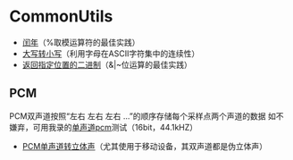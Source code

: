 # CommonUtils
- [闰年](https://github.com/negier/CommonUtils/blob/master/Code/leapyear.c)（%取模运算符的最佳实践）
- [大写转小写](https://github.com/negier/CommonUtils/blob/master/Code/lower.c)（利用字母在ASCII字符集中的连续性）
- [返回指定位置的二进制](https://github.com/negier/CommonUtils/blob/master/Code/getbits.c)（&|~位运算的最佳实践）

## PCM
PCM双声道按照“左右 左右 左右 ...”的顺序存储每个采样点两个声道的数据
如不嫌弃，可用我录的[单声道pcm](https://github.com/negier/CommonUtils/tree/master/res/mic_1575543513312.pcm)测试（16bit，44.1kHZ）
- [PCM单声道转立体声](https://github.com/negier/CommonUtils/blob/master/Code/pcm_mono_to_stereo.c)（尤其使用于移动设备，其双声道都是伪立体声）
